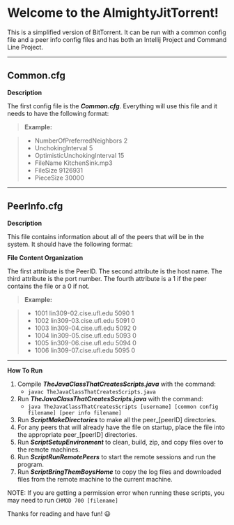 # **Welcome to the AlmightyJitTorrent!**

This is a simplified version of BitTorrent. It can be run with a common config file and a peer info config files and has both an Intellij Project and Command Line Project.

----------

## **Common.cfg**

**Description**

The first config file is the ***Common.cfg***. Everything will use this file and it needs to have the following format:

> **Example:**

> - NumberOfPreferredNeighbors 2
> - UnchokingInterval 5
> - OptimisticUnchokingInterval 15
> - FileName KitchenSink.mp3
> - FileSize 9126931
> - PieceSize 30000

----

## **PeerInfo.cfg**

**Description**

This file contains information about all of the peers that will be in the system. It should have the following format:


**File Content Organization**

The first attribute is the PeerID.
The second attribute is the host name.
The third attribute is the port number.
The fourth attribute is a 1 if the peer contains the file or a 0 if not.

> **Example:**

> - 1001 lin309-02.cise.ufl.edu 5090 1
> - 1002 lin309-03.cise.ufl.edu 5091 0
> - 1003 lin309-04.cise.ufl.edu 5092 0
> - 1004 lin309-05.cise.ufl.edu 5093 0
> - 1005 lin309-06.cise.ufl.edu 5094 0
> - 1006 lin309-07.cise.ufl.edu 5095 0

----

**How To Run**

1. Compile ***TheJavaClassThatCreatesScripts.java*** with the command:
	* `javac TheJavaClassThatCreatesScripts.java`
2. Run ***TheJavaClassThatCreatesScripts.java*** with the command:
	* `java TheJavaClassThatCreatesScripts [username] [common config filename] [peer info filename]`
3. Run ***ScriptMakeDirectories*** to make all the peer_[peerID] directories.
4. For any peers that will already have the file on startup, place the file into the appropriate peer_[peerID] directories.
5. Run ***ScriptSetupEnvironment*** to clean, build, zip, and copy files over to the remote machines.
6. Run ***ScriptRunRemotePeers*** to start the remote sessions and run the program.
7. Run ***ScriptBringThemBoysHome*** to copy the log files and downloaded files from the remote machine to the current machine.

NOTE: If you are getting a permission error when running these scripts, you may need to run `CHMOD 700 [filename]`

Thanks for reading and have fun! :smiley:
